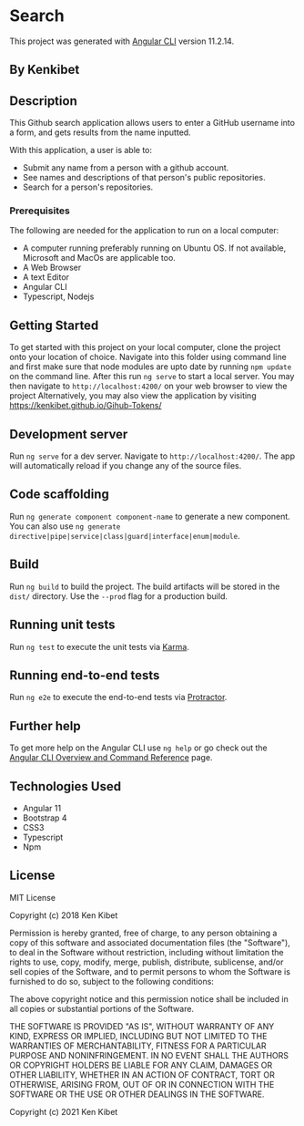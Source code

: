 # Search

This project was generated with [Angular CLI](https://github.com/angular/angular-cli) version 11.2.14.

## By Kenkibet

## Description
This Github search application allows users to enter a GitHub username into a form, and gets results from the name inputted.   

 With this application, a user is able to:
* Submit any name from a person with a github account.
* See names and descriptions of that person's public repositories.
* Search for a person's repositories.

### Prerequisites

The following are needed for the application to run on a local computer:

* A computer running preferably running on Ubuntu OS. If not available, Microsoft and MacOs are applicable too.
* A Web Browser
* A text  Editor
* Angular CLI
* Typescript, Nodejs

## Getting Started

To get started with this project on your local computer, clone the project onto your location of choice. Navigate into this folder using command line and first make sure that node modules are upto date by running `npm update` on the command line. After this run `ng serve` to start a local server. You may then navigate to `http://localhost:4200/` on your web browser to view the project Alternatively, you may also view the application by visiting https://kenkibet.github.io/Gihub-Tokens/


## Development server

Run `ng serve` for a dev server. Navigate to `http://localhost:4200/`. The app will automatically reload if you change any of the source files.

## Code scaffolding

Run `ng generate component component-name` to generate a new component. You can also use `ng generate directive|pipe|service|class|guard|interface|enum|module`.

## Build

Run `ng build` to build the project. The build artifacts will be stored in the `dist/` directory. Use the `--prod` flag for a production build.

## Running unit tests

Run `ng test` to execute the unit tests via [Karma](https://karma-runner.github.io).

## Running end-to-end tests

Run `ng e2e` to execute the end-to-end tests via [Protractor](http://www.protractortest.org/).

## Further help

To get more help on the Angular CLI use `ng help` or go check out the [Angular CLI Overview and Command Reference](https://angular.io/cli) page.

## Technologies Used

* Angular 11
* Bootstrap 4
* CSS3
* Typescript
* Npm


## License

MIT License

Copyright (c) 2018 Ken Kibet 

Permission is hereby granted, free of charge, to any person obtaining a copy of this software and associated documentation files (the "Software"), to deal in the Software without restriction, including without limitation the rights to use, copy, modify, merge, publish, distribute, sublicense, and/or sell copies of the Software, and to permit persons to whom the Software is furnished to do so, subject to the following conditions:

The above copyright notice and this permission notice shall be included in all copies or substantial portions of the Software.

THE SOFTWARE IS PROVIDED "AS IS", WITHOUT WARRANTY OF ANY KIND, EXPRESS OR IMPLIED, INCLUDING BUT NOT LIMITED TO THE WARRANTIES OF MERCHANTABILITY, FITNESS FOR A PARTICULAR PURPOSE AND NONINFRINGEMENT. IN NO EVENT SHALL THE AUTHORS OR COPYRIGHT HOLDERS BE LIABLE FOR ANY CLAIM, DAMAGES OR OTHER LIABILITY, WHETHER IN AN ACTION OF CONTRACT, TORT OR OTHERWISE, ARISING FROM, OUT OF OR IN CONNECTION WITH THE SOFTWARE OR THE USE OR OTHER DEALINGS IN THE SOFTWARE. 

Copyright (c) 2021 Ken Kibet 
